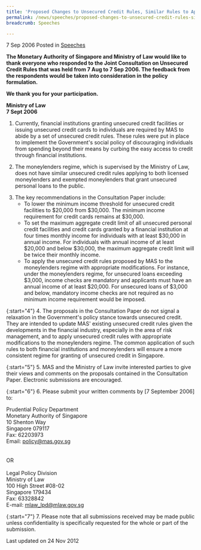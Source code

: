 ```yaml
---
title: 'Proposed Changes to Unsecured Credit Rules, Similar Rules to Apply to Moneylenders'
permalink: /news/speeches/proposed-changes-to-unsecured-credit-rules-similar-rules-to-apply-to-moneylenders
breadcrumb: Speeches

---
```



7 Sep 2006 Posted in [Speeches](/news/speeches)
 
**The Monetary Authority of Singapore and Ministry of Law would like to thank everyone who responded to the Joint Consultation on Unsecured Credit Rules that was held from 7 Aug to 7 Sep 2006. The feedback from the respondents would be taken into consideration in the policy formulation.**

**We thank you for your participation.**

**Ministry of Law**    
**7 Sept 2006**



1. Currently, financial institutions granting unsecured credit facilities or issuing unsecured credit cards to individuals are required by MAS to abide by a set of unsecured credit rules. These rules were put in place to implement the Government's social policy of discouraging individuals from spending beyond their means by curbing the easy access to credit through financial institutions.

2. The moneylenders regime, which is supervised by the Ministry of Law, does not have similar unsecured credit rules applying to both licensed moneylenders and exempted moneylenders that grant unsecured personal loans to the public.

<ol start="3">
<li>
The key recommendations in the Consultation Paper include:

<ul>
<li>To lower the minimum income threshold for unsecured credit facilities to $20,000 from $30,000. The minimum income requirement for credit cards remains at $30,000. </li>

<li>To set the maximum aggregate credit limit of all unsecured personal credit facilities and credit cards granted by a financial institution at four times monthly income for individuals with at least $30,000 in annual income. For individuals with annual income of at least $20,000 and below $30,000, the maximum aggregate credit limit will be twice their monthly income. </li>

<li>To apply the unsecured credit rules proposed by MAS to the moneylenders regime with appropriate modifications. For instance, under the moneylenders regime, for unsecured loans exceeding $3,000, income checks are mandatory and applicants must have an annual income of at least $20,000. For unsecured loans of $3,000 and below, mandatory income checks are not required as no minimum income requirement would be imposed. </li>
</ul>

</li>
</ol>

{:start="4"}
4. The proposals in the Consultation Paper do not signal a relaxation in the Government's policy stance towards unsecured credit. They are intended to update MAS' existing unsecured credit rules given the developments in the financial industry, especially in the area of risk management, and to apply unsecured credit rules with appropriate modifications to the moneylenders regime. The common application of such rules to both financial institutions and moneylenders will ensure a more consistent regime for granting of unsecured credit in Singapore.

{:start="5"}
5. MAS and the Ministry of Law invite interested parties to give their views and comments on the proposals contained in the Consultation Paper. Electronic submissions are encouraged.

{:start="6"}
6. Please submit your written comments by [7 September 2006] to:

Prudential Policy Department  
Monetary Authority of Singapore  
10 Shenton Way  
Singapore 079117  
Fax: 62203973  
Email: policy@mas.gov.sg  
<br>  
OR
<br>  
Legal Policy Division  
Ministry of Law  
100 High Street #08-02  
Singapore 179434  
Fax: 63328842  
E-mail: mlaw_lpd@mlaw.gov.sg

{:start="7"}
7. Please note that all submissions received may be made public unless confidentiality is specifically requested for the whole or part of the submission.

<p class="right-side-updated">Last updated on 24 Nov 2012</p>
